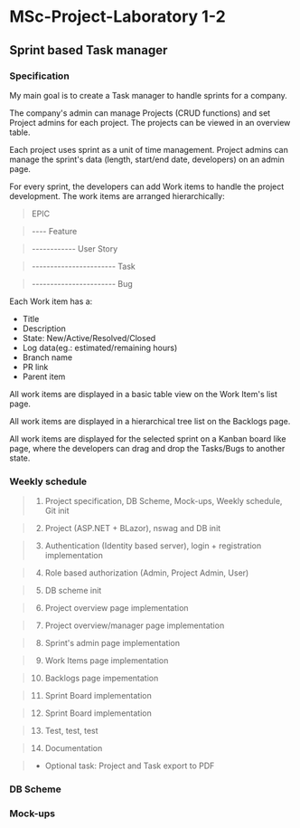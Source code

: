 # MSc-Project-Laboratory 1-2

## Sprint based Task manager

### Specification

My main goal is to create a Task manager to handle sprints for a company.

The company's admin can manage Projects (CRUD functions) and set Project admins for each project. The projects can be viewed in an overview table.

Each project uses sprint as a unit of time management. Project admins can manage the sprint's data (length, start/end date, developers) on an admin page.

For every sprint, the developers can add Work items to handle the project development. The work items are arranged hierarchically:

> EPIC

> ---- Feature

> ------------ User Story

> ----------------------- Task

> ----------------------- Bug

Each Work item has a:
- Title
- Description
- State: New/Active/Resolved/Closed
- Log data(eg.: estimated/remaining hours)
- Branch name
- PR link
- Parent item

All work items are displayed in a basic table view on the Work Item's list page.

All work items are displayed in a hierarchical tree list on the Backlogs page.

All work items are displayed for the selected sprint on a Kanban board like page, where the developers can drag and drop the Tasks/Bugs to another state.

### Weekly schedule

>1. Project specification, DB Scheme, Mock-ups, Weekly schedule, Git init

>2. Project (ASP.NET + BLazor), nswag and DB init

>3. Authentication (Identity based server), login + registration implementation

>4. Role based authorization (Admin, Project Admin, User)

>5. DB scheme init

>6. Project overview page implementation

>7. Project overview/manager page implementation

>8. Sprint's admin page implementation

>9. Work Items page implementation 

>10. Backlogs page impementation

>11. Sprint Board implementation

>12. Sprint Board implementation

>13. Test, test, test

>14. Documentation

>+ Optional task:  Project and Task export to PDF

### DB Scheme



### Mock-ups